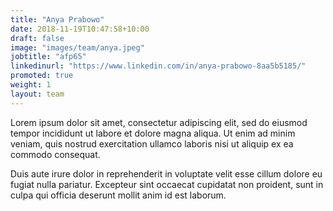 ```yaml
---
title: "Anya Prabowo"
date: 2018-11-19T10:47:58+10:00
draft: false
image: "images/team/anya.jpeg"
jobtitle: "afp65"
linkedinurl: "https://www.linkedin.com/in/anya-prabowo-8aa5b5185/"
promoted: true
weight: 1
layout: team
---
```


Lorem ipsum dolor sit amet, consectetur adipiscing elit, sed do eiusmod tempor incididunt ut labore et dolore magna aliqua. Ut enim ad minim veniam, quis nostrud exercitation ullamco laboris nisi ut aliquip ex ea commodo consequat.

Duis aute irure dolor in reprehenderit in voluptate velit esse cillum dolore eu fugiat nulla pariatur. Excepteur sint occaecat cupidatat non proident, sunt in culpa qui officia deserunt mollit anim id est laborum.
